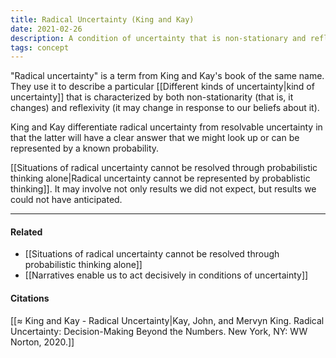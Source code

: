 ```yaml
---
title: Radical Uncertainty (King and Kay)
date: 2021-02-26
description: A condition of uncertainty that is non-stationary and reflexive. 
tags: concept
---
```


"Radical uncertainty" is a term from King and Kay's book of the same name. They use it to describe a particular [[Different kinds of uncertainty|kind of uncertainty]] that is characterized by both non-stationarity (that is, it changes) and reflexivity (it may change in response to our beliefs about it). 

King and Kay differentiate radical uncertainty from resolvable uncertainty in that the latter will have a clear answer that we might look up or can be represented by a known probability. 

[[Situations of radical uncertainty cannot be resolved through probabilistic thinking alone|Radical uncertainty cannot be represented by probablistic thinking]]. It may involve not only results we did not expect, but results we could not have anticipated. 

---
#### Related
- [[Situations of radical uncertainty cannot be resolved through probabilistic thinking alone]]
- [[Narratives enable us to act decisively in conditions of uncertainty]]

#### Citations
[[≈ King and Kay - Radical Uncertainty|Kay, John, and Mervyn King. Radical Uncertainty: Decision-Making Beyond the Numbers. New York, NY: WW Norton, 2020.]]

